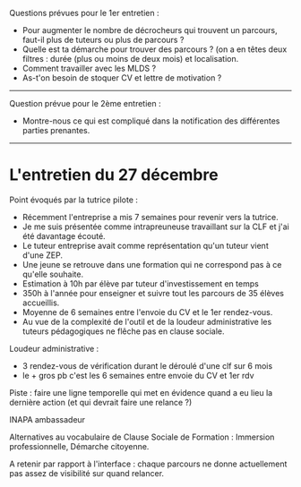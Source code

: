Questions prévues pour le 1er entretien :
- Pour augmenter le nombre de décrocheurs qui trouvent un parcours, faut-il plus de tuteurs ou plus de parcours ?
- Quelle est ta démarche pour trouver des parcours ? (on a en têtes deux filtres : durée (plus ou moins de deux mois) et localisation.
- Comment travailler avec les MLDS ?
- As-t'on besoin de stoquer CV et lettre de motivation ?
----
Question prévue pour le 2ème entretien :
- Montre-nous ce qui est compliqué dans la notification des différentes parties prenantes.
----
# L'entretien du 27 décembre

Point évoqués par la tutrice pilote :
- Récemment l'entreprise a mis 7 semaines pour revenir vers la tutrice.
- Je me suis présentée comme intrapreuneuse travaillant sur la CLF et j'ai été davantage écouté.
- Le tuteur entreprise avait comme représentation qu'un tuteur vient d'une ZEP.
- Une jeune se retrouve dans une formation qui ne correspond pas à ce qu'elle souhaite.
- Estimation à 10h par élève par tuteur d'investissement en temps
- 350h à l'année pour enseigner et suivre tout les parcours de 35 élèves accueillis.
- Moyenne de 6 semaines entre l'envoie du CV et le 1er rendez-vous.
- Au vue de la complexité de l'outil et de la loudeur administrative les tuteurs pédagogiques ne flêche pas en clause sociale.

Loudeur administrative :
- 3 rendez-vous de vérification durant le déroulé d'une clf sur 6 mois
- le + gros pb c'est les 6 semaines entre envoie du CV et 1er rdv

Piste : faire une ligne temporelle qui met en évidence quand a eu lieu la dernière action (et qui devrait faire une relance ?)

INAPA ambassadeur

Alternatives au vocabulaire de Clause Sociale de Formation : Immersion professionnelle, Démarche citoyenne.

A retenir par rapport à l'interface : chaque parcours ne donne actuellement pas assez de visibilité sur quand relancer.
